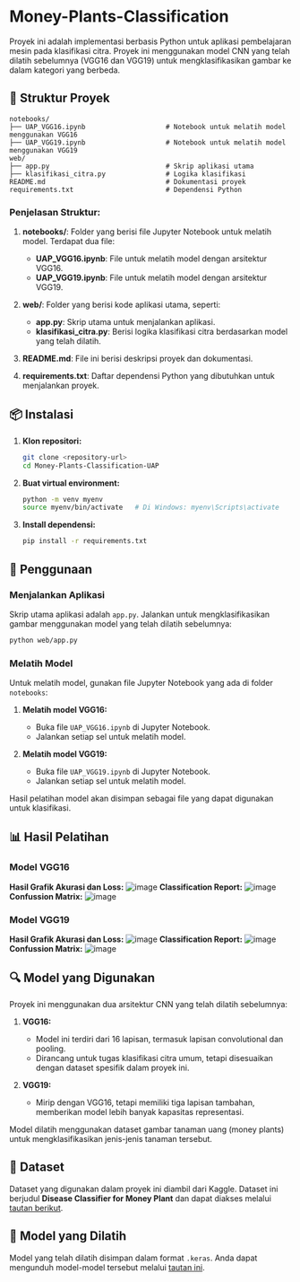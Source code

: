 # Money-Plants-Classification

Proyek ini adalah implementasi berbasis Python untuk aplikasi pembelajaran mesin pada klasifikasi citra. Proyek ini menggunakan model CNN yang telah dilatih sebelumnya (VGG16 dan VGG19) untuk mengklasifikasikan gambar ke dalam kategori yang berbeda.

## 📂 Struktur Proyek

```
notebooks/
├── UAP_VGG16.ipynb                    # Notebook untuk melatih model menggunakan VGG16
├── UAP_VGG19.ipynb                    # Notebook untuk melatih model menggunakan VGG19
web/
├── app.py                             # Skrip aplikasi utama
├── klasifikasi_citra.py               # Logika klasifikasi
README.md                              # Dokumentasi proyek
requirements.txt                       # Dependensi Python
```

### Penjelasan Struktur:
1. **notebooks/**: Folder yang berisi file Jupyter Notebook untuk melatih model. Terdapat dua file:
   - **UAP_VGG16.ipynb**: File untuk melatih model dengan arsitektur VGG16.
   - **UAP_VGG19.ipynb**: File untuk melatih model dengan arsitektur VGG19.

2. **web/**: Folder yang berisi kode aplikasi utama, seperti:
   - **app.py**: Skrip utama untuk menjalankan aplikasi.
   - **klasifikasi_citra.py**: Berisi logika klasifikasi citra berdasarkan model yang telah dilatih.

3. **README.md**: File ini berisi deskripsi proyek dan dokumentasi.

4. **requirements.txt**: Daftar dependensi Python yang dibutuhkan untuk menjalankan proyek.

## 📦 Instalasi

1. **Klon repositori:**
   ```bash
   git clone <repository-url>
   cd Money-Plants-Classification-UAP
   ```

2. **Buat virtual environment:**
   ```bash
   python -m venv myenv
   source myenv/bin/activate   # Di Windows: myenv\Scripts\activate
   ```

3. **Install dependensi:**
   ```bash
   pip install -r requirements.txt
   ```

## 🚀 Penggunaan

### Menjalankan Aplikasi
Skrip utama aplikasi adalah `app.py`. Jalankan untuk mengklasifikasikan gambar menggunakan model yang telah dilatih sebelumnya:

```bash
python web/app.py
```

### Melatih Model
Untuk melatih model, gunakan file Jupyter Notebook yang ada di folder `notebooks`:

1. **Melatih model VGG16:**
   - Buka file `UAP_VGG16.ipynb` di Jupyter Notebook.
   - Jalankan setiap sel untuk melatih model.

2. **Melatih model VGG19:**
   - Buka file `UAP_VGG19.ipynb` di Jupyter Notebook.
   - Jalankan setiap sel untuk melatih model.

Hasil pelatihan model akan disimpan sebagai file yang dapat digunakan untuk klasifikasi.

## 📊 Hasil Pelatihan

### Model VGG16
**Hasil Grafik Akurasi dan Loss:**
![image](https://github.com/user-attachments/assets/2b8916ca-3475-4c03-9a66-d78bdae46917)
**Classification Report:**
![image](https://github.com/user-attachments/assets/ba4b0273-8207-43ab-819e-02aad7f2124a)
**Confussion Matrix:**
![image](https://github.com/user-attachments/assets/4bac51bd-0dc7-4515-a4fb-b71e11b53167)


### Model VGG19
**Hasil Grafik Akurasi dan Loss:**
![image](https://github.com/user-attachments/assets/4c5464c6-5196-4e30-a4db-148bf198f019)
**Classification Report:**
![image](https://github.com/user-attachments/assets/cbbe7329-0653-4cf3-b223-9cdff1ddc0da)
**Confussion Matrix:**
![image](https://github.com/user-attachments/assets/06c3bc9a-dd67-4513-8e99-d43c73a10f6a)

## 🔍 Model yang Digunakan

Proyek ini menggunakan dua arsitektur CNN yang telah dilatih sebelumnya:

1. **VGG16:**
   - Model ini terdiri dari 16 lapisan, termasuk lapisan convolutional dan pooling.
   - Dirancang untuk tugas klasifikasi citra umum, tetapi disesuaikan dengan dataset spesifik dalam proyek ini.

2. **VGG19:**
   - Mirip dengan VGG16, tetapi memiliki tiga lapisan tambahan, memberikan model lebih banyak kapasitas representasi.

Model dilatih menggunakan dataset gambar tanaman uang (money plants) untuk mengklasifikasikan jenis-jenis tanaman tersebut.

## 📂 Dataset

Dataset yang digunakan dalam proyek ini diambil dari Kaggle. Dataset ini berjudul **Disease Classifier for Money Plant** dan dapat diakses melalui [tautan berikut](https://www.kaggle.com/datasets/mdhasanahmad/diseaseclassifier-money-plant-dataset).

## 🔗 Model yang Dilatih

Model yang telah dilatih disimpan dalam format `.keras`. Anda dapat mengunduh model-model tersebut melalui [tautan ini](https://drive.google.com/drive/folders/1K4qxh9spP0Ubu6TguFoUPVIOV0PCEx7a).
